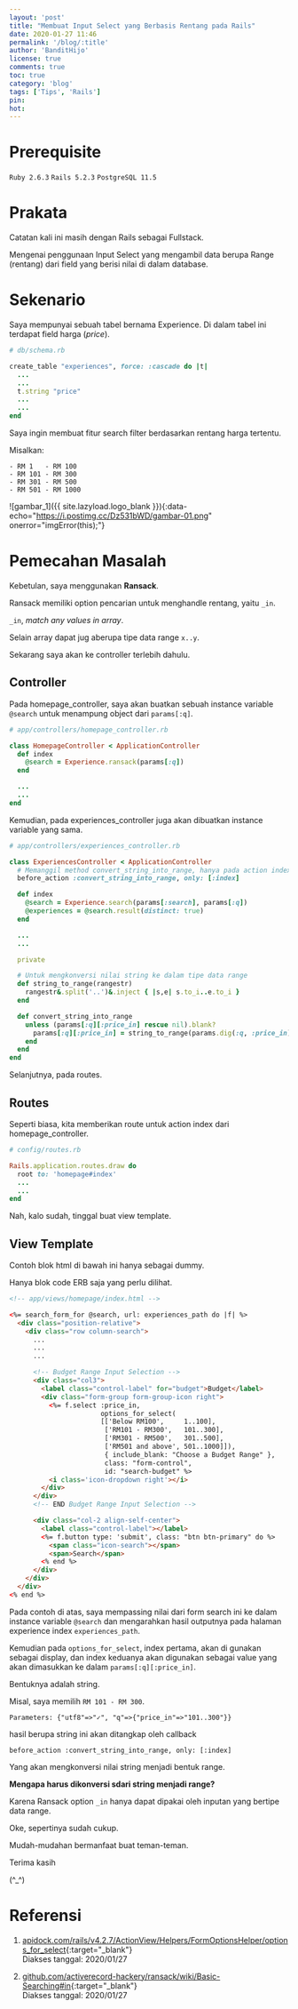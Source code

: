 ```yaml
---
layout: 'post'
title: "Membuat Input Select yang Berbasis Rentang pada Rails"
date: 2020-01-27 11:46
permalink: '/blog/:title'
author: 'BanditHijo'
license: true
comments: true
toc: true
category: 'blog'
tags: ['Tips', 'Rails']
pin:
hot:
---
```


<!-- BANNER OF THE POST -->
<!-- <img class="post&#45;body&#45;img" src="{{ site.lazyload.logo_blank_banner }}" data&#45;echo="#" alt="banner"> -->

# Prerequisite

`Ruby 2.6.3` `Rails 5.2.3` `PostgreSQL 11.5`

# Prakata

Catatan kali ini masih dengan Rails sebagai Fullstack.

Mengenai penggunaan Input Select yang mengambil data berupa Range (rentang) dari field yang berisi nilai di dalam database.

# Sekenario

Saya mempunyai sebuah tabel bernama Experience. Di dalam tabel ini terdapat field harga (*price*).

```ruby
# db/schema.rb

create_table "experiences", force: :cascade do |t|
  ...
  ...
  t.string "price"
  ...
  ...
end
```

Saya ingin membuat fitur search filter berdasarkan rentang harga tertentu.

Misalkan:

```
- RM 1   - RM 100
- RM 101 - RM 300
- RM 301 - RM 500
- RM 501 - RM 1000
```

![gambar_1]({{ site.lazyload.logo_blank }}){:data-echo="https://i.postimg.cc/Dz531bWD/gambar-01.png" onerror="imgError(this);"}


# Pemecahan Masalah

Kebetulan, saya menggunakan **Ransack**.

Ransack memiliki option pencarian untuk menghandle rentang, yaitu `_in`.

`_in`, *match any values in array*.

Selain array dapat jug aberupa tipe data range `x..y`.

Sekarang saya akan ke controller terlebih dahulu.

## Controller

Pada homepage_controller, saya akan buatkan sebuah instance variable `@search` untuk menampung object dari `params[:q]`.

```ruby
# app/controllers/homepage_controller.rb

class HomepageController < ApplicationController
  def index
    @search = Experience.ransack(params[:q])
  end

  ...
  ...
end
```

Kemudian, pada experiences_controller juga akan dibuatkan instance variable yang sama.

```ruby
# app/controllers/experiences_controller.rb

class ExperiencesController < ApplicationController
  # Memanggil method convert_string_into_range, hanya pada action index
  before_action :convert_string_into_range, only: [:index]

  def index
    @search = Experience.search(params[:search], params[:q])
    @experiences = @search.result(distinct: true)
  end

  ...
  ...

  private

  # Untuk mengkonversi nilai string ke dalam tipe data range
  def string_to_range(rangestr)
    rangestr&.split('..')&.inject { |s,e| s.to_i..e.to_i }
  end

  def convert_string_into_range
    unless (params[:q][:price_in] rescue nil).blank?
      params[:q][:price_in] = string_to_range(params.dig(:q, :price_in))
    end
  end
end
```

Selanjutnya, pada routes.

## Routes

Seperti biasa, kita memberikan route untuk action index dari homepage_controller.

```ruby
# config/routes.rb

Rails.application.routes.draw do
  root to: 'homepage#index'
  ...
  ...
end
```

Nah, kalo sudah, tinggal buat view template.

## View Template

Contoh blok html di bawah ini hanya sebagai dummy.

Hanya blok code ERB saja yang perlu dilihat.

```html
<!-- app/views/homepage/index.html -->

<%= search_form_for @search, url: experiences_path do |f| %>
  <div class="position-relative">
    <div class="row column-search">
      ...
      ...
      ...

      <!-- Budget Range Input Selection -->
      <div class="col3">
        <label class="control-label" for="budget">Budget</label>
        <div class="form-group form-group-icon right">
          <%= f.select :price_in,
                       options_for_select(
                       [['Below RM100',     1..100],
                        ['RM101 - RM300',   101..300],
                        ['RM301 - RM500',   301..500],
                        ['RM501 and above', 501..1000]]),
                        { include_blank: "Choose a Budget Range" },
                        class: "form-control",
                        id: "search-budget" %>
          <i class='icon-dropdown right'></i>
        </div>
      </div>
      <!-- END Budget Range Input Selection -->

      <div class="col-2 align-self-center">
        <label class="control-label"></label>
        <%= f.button type: 'submit', class: "btn btn-primary" do %>
          <span class="icon-search"></span>
          <span>Search</span>
        <% end %>
      </div>
    </div>
  </div>
<% end %>
```

Pada contoh di atas, saya mempassing nilai dari form search ini ke dalam instance variable `@search` dan mengarahkan hasil outputnya pada halaman experience index `experiences_path`.

Kemudian pada `options_for_select`, index pertama, akan di gunakan sebagai display, dan index keduanya akan digunakan sebagai value yang akan dimasukkan ke dalam `params[:q][:price_in]`.

Bentuknya adalah string.

Misal, saya memilih `RM 101 - RM 300`.

```
Parameters: {"utf8"=>"✓", "q"=>{"price_in"=>"101..300"}}
```

hasil berupa string ini akan ditangkap oleh callback

```
before_action :convert_string_into_range, only: [:index]
```

Yang akan mengkonversi nilai string menjadi bentuk range.

**Mengapa harus dikonversi sdari string menjadi range?**

Karena Ransack option `_in` hanya dapat dipakai oleh inputan yang bertipe data range.

Oke, sepertinya sudah cukup.

Mudah-mudahan bermanfaat buat teman-teman.

Terima kasih

(^_^)



# Referensi

1. [apidock.com/rails/v4.2.7/ActionView/Helpers/FormOptionsHelper/options_for_select](https://apidock.com/rails/v4.2.7/ActionView/Helpers/FormOptionsHelper/options_for_select){:target="_blank"}
<br>Diakses tanggal: 2020/01/27

2. [github.com/activerecord-hackery/ransack/wiki/Basic-Searching#in](https://github.com/activerecord-hackery/ransack/wiki/Basic-Searching#in){:target="_blank"}
<br>Diakses tanggal: 2020/01/27
